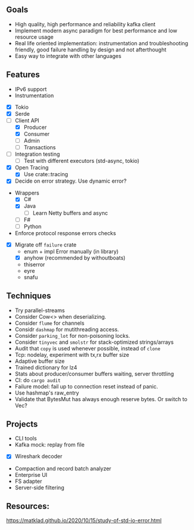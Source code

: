 ## Goals
* High quality, high performance and reliability kafka client
* Implement modern async paradigm for best performance and low resource usage
* Real life oriented implementation: instrumentation and troubleshooting friendly, good failure handling by design
  and not afterthought
* Easy way to integrate with other languages

## Features
* IPv6 support
* Instrumentation

- [x] Tokio
- [x] Serde
- [ ] Client API
  - [x] Producer
  - [x] Consumer
  - [ ] Admin
  - [ ] Transactions
- [ ] Integration testing
    - [ ] Test with different executors (std-async, tokio)
- [x] Open Tracing
    - [x] Use crate::tracing
- [x] Decide on error strategy. Use dynamic error?
* Wrappers
    - [x] C#
    - [x] Java
        - [ ] Learn Netty buffers and async
    - [ ] F#
    - [ ] Python
* Enforce protocol response errors checks
- [x] Migrate off `failure` crate
    * enum + impl Error manually (in library)
    - [x] anyhow (recommended by withoutboats)
    * thiserror
    * eyre
    * snafu

## Techniques
* Try parallel-streams
* Consider Cow<> when deserializing.
* Consider `flume` for channels
* Considr `dashmap` for mutithreading access.
* Consider `parking_lot` for non-poisoning locks.
* Consider `tinyvec` and `smolstr` for stack-optimized strings/arrays
* Audit that `copy` is used whenever possible, instead of `clone`
* Tcp: nodelay, experiment with tx,rx buffer size
* Adaptive buffer size
* Trained dictionary for lz4
* Stats about producer/consumer buffers waiting, server throttling
* CI: do `cargo audit`
* Failure model: fail up to connection reset instead of panic.
* Use hashmap's raw_entry
* Validate that BytesMut has always enough reserve bytes. Or switch to Vec?

## Projects
* CLI tools
* Kafka mock: replay from file
- [x] Wireshark decoder
* Compaction and record batch analyzer
* Enterprise UI
* FS adapter
* Server-side filtering

## Resources:
https://matklad.github.io/2020/10/15/study-of-std-io-error.html
